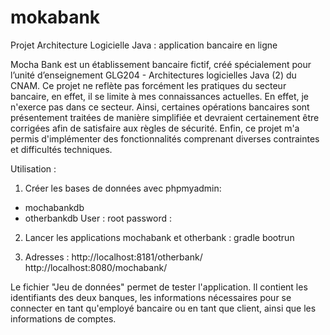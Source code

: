 # mokabank
Projet Architecture Logicielle Java : application bancaire en ligne

Mocha Bank est un établissement bancaire fictif, créé spécialement pour l’unité d’enseignement GLG204 - Architectures logicielles Java (2) du CNAM.
Ce projet ne reflète pas forcément les pratiques du secteur bancaire, en effet, il se limite à mes connaissances actuelles. En effet, je n'exerce pas dans ce secteur.
Ainsi, certaines opérations bancaires sont présentement traitées de manière simplifiée et devraient certainement être corrigées afin de satisfaire aux règles de sécurité.
Enfin, ce projet m'a permis d'implémenter des fonctionnalités comprenant diverses contraintes et difficultés techniques. 

Utilisation :
1. Créer les bases de données avec phpmyadmin:
  - mochabankdb
  - otherbankdb
User : root
password :

2. Lancer les applications mochabank et otherbank : gradle bootrun

3. Adresses :
http://localhost:8181/otherbank/
http://localhost:8080/mochabank/

Le fichier "Jeu de données" permet de tester l'application. Il contient les identifiants des deux banques, les informations nécessaires pour se connecter en tant qu'employé bancaire ou en tant que client, ainsi que les informations de comptes. 
